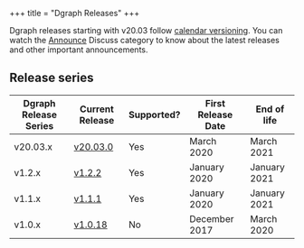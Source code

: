 +++
title = "Dgraph Releases"
+++

Dgraph releases starting with v20.03 follow [calendar versioning](https://calver.org).
You can watch the [Announce][] Discuss category to know about the latest releases and other important announcements.

[Announce]: https://discuss.dgraph.io/c/announce

## Release series

 Dgraph Release Series | Current Release | Supported? | First Release Date | End of life
-----------------------|-----------------|------------|--------------------|------------
 v20.03.x              | [v20.03.0][]    | Yes        | March 2020         | March 2021
 v1.2.x                | [v1.2.2][]      | Yes        | January 2020       | January 2021
 v1.1.x                | [v1.1.1][]      | Yes        | January 2020       | January 2021
 v1.0.x                | [v1.0.18][]     | No         | December 2017      | March 2020


[v20.03.0]: https://discuss.dgraph.io/t/dgraph-v20-03-0-release/6216
[v1.2.2]: https://discuss.dgraph.io/t/dgraph-v1-2-2-release/6158
[v1.1.1]: https://discuss.dgraph.io/t/dgraph-v1-1-1-release/5664
[v1.0.18]: https://discuss.dgraph.io/t/dgraph-v1-0-18-release/5663

